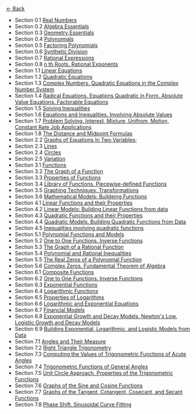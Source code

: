[← Back](../)

- Section 0.1 [Real Numbers](0_1.pdf)
- Section 0.2 [Algebra Essentials](0_2.pdf)
- Section 0.3 [Geometry Essentials](0_3.pdf)
- Section 0.4 [Polynomials](0_4.pdf)
- Section 0.5 [Factoring Polynomials](0_5.pdf)
- Section 0.6 [Synthetic Division](0_6.pdf)
- Section 0.7 [Rational Expressions](0_7.pdf)
- Section 0.8 [_n_ th Roots. Rational Exponents](0_8.pdf)
- Section 1.1 [Linear Equations](1_1.pdf)
- Section 1.2 [Quadratic Equations](1_2.pdf)
- Section 1.3 [Complex Numbers. Quadratic Equations in the Complex Number System](1_3.pdf)
- Section 1.4 [Radical Equations. Equations Quadratic in Form. Absolute Value Equations. Factorable Equations](1_4.pdf)
- Section 1.5 [Solving Inequalities](1_5.pdf)
- Section 1.6 [Equations and Inequalities. Involving Absolute Values](1_6.pdf)
- Section 1.7 [Problem Solving. Interest, Mixture, Unifrom, Motion, Constant Rate Job Applications](1_7.pdf)
- Section 1.8 [The Distance and Midpoint Formulas](2_1.pdf)
- Section 2.2 [Graphs of Equations In Two Variables;](2_2.pdf)
- Section 2.3 [Lines](2_3.pdf)
- Section 2.4 [Circles](2_4.pdf)
- Section 2.5 [Variation](2_5.pdf)
- Section 3.1 [Functions](3_1.pdf)
- Section 3.2 [The Graph of a Function](3_2.pdf)
- Section 3.3 [Properties of Functions](3_3.pdf)
- Section 3.4 [Library of Functions. Piecewise-defined Functions](3_4.pdf)
- Section 3.5 [Graphing Techniques. Transformations](3_5.pdf)
- Section 3.6 [Mathematical Models: Buildeing Functions](3_6.pdf)
- Section 4.1 [Linear Functions and their Properties](4_1.pdf)
- Section 4.2 [Linear Models: Building Linear Functions from data](4_2.pdf)
- Section 4.3 [Quadratic Functions and their Properties](4_3.pdf)
- Section 4.4 [Quadratic Models. Building Quadratic Functions from Data](4_4.pdf)
- Section 4.5 [Inequalities involving quadratic functions](4_5.pdf)
- Section 5.1 [Polynomial Functions and Models](5_1.pdf)
- Section 5.2 [One to One Functions. Inverse Functions](5_2.pdf)
- Section 5.3 [The Graph of a Rational Function](5_3.pdf)
- Section 5.4 [Polynomial and Rational Inequalities](5_4.pdf)
- Section 5.5 [The Real Zeros of a Polynomial Function](5_5.pdf)
- Section 5.6 [Complex Zeros. Fundamental Theorem of Algebra](5_6.pdf)
- Section 6.1 [Composite Functions](6_1.pdf)
- Section 6.2 [One to One Functions. Inverse Functions](6_2.pdf)
- Section 6.3 [Exponential Functions](6_3.pdf)
- Section 6.4 [Logarithmic Functions](6_4.pdf)
- Section 6.5 [Properties of Logarithms](6_5.pdf)
- Section 6.6 [Logarithmic and Exponential Equations](6_6.pdf)
- Section 6.7 [Financial Models](6_7.pdf)
- Section 6.8 [Exponential Growth and Decay Models. Newton's Low. Logistic Growth and Decay Models](6_8.pdf)
- Section 6.9 [Building Exponential, Logarithmic, and Logistic Models from Data](6_9.pdf)
- Section 7.1 [Angles and Their Measure](7_1.pdf)
- Section 7.2 [Right Triangle Trigonometry](7_2.pdf)
- Section 7.3 [Computing the Values of Trigonometric Functions of Acute Angles](7_3.pdf)
- Section 7.4 [Trigonometric Functions of General Angles](7_4.pdf)
- Section 7.5 [Unit Circle Approach. Properties of the Trigonometric Functions](7_5.pdf)
- Section 7.6 [Graphs of the Sine and Cosine Functions](7_6.pdf)
- Section 7.7 [Graphs of the Tangent, Cotangent, Cosecant, and Secant Functions](7_7.pdf)
- Section 7.8 [Phase Shift. Sinusoidal Curve Fitting](7_8.pdf)
